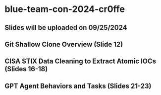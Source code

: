# blue-team-con-2024-cr0ffe

## Slides will be uploaded on 09/25/2024

## Git Shallow Clone Overview (Slide 12)

## CISA STIX Data Cleaning to Extract Atomic IOCs (Slides 16-18)

## GPT Agent Behaviors and Tasks (Slides 21-23)
